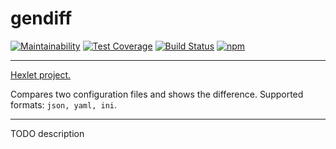 # gendiff
[![Maintainability](https://api.codeclimate.com/v1/badges/4aa3d1d2ac21269dbc73/maintainability)](https://codeclimate.com/github/AndreyMork/project-lvl2-s201/maintainability)
[![Test Coverage](https://api.codeclimate.com/v1/badges/4aa3d1d2ac21269dbc73/test_coverage)](https://codeclimate.com/github/AndreyMork/project-lvl2-s201/test_coverage)
[![Build Status](https://travis-ci.org/AndreyMork/project-lvl2-s201.svg?branch=master)](https://travis-ci.org/AndreyMork/project-lvl2-s201)
[![npm](https://img.shields.io/npm/v/aethra-gendiff.svg?style=flat)](https://www.npmjs.com/package/aethra-gendiff)

***

[Hexlet project.](https://ru.hexlet.io/projects)

Compares two configuration files and shows the difference.
Supported formats: ```json, yaml, ini```.

***

TODO description
